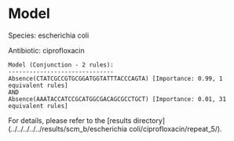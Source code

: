 
# Model

Species: escherichia coli

Antibiotic: ciprofloxacin

```
Model (Conjunction - 2 rules):
------------------------------
Absence(CTATCGCCGTGCGGATGGTATTTACCCAGTA) [Importance: 0.99, 1 equivalent rules]
AND
Absence(AAATACCATCCGCATGGCGACAGCGCCTGCT) [Importance: 0.01, 31 equivalent rules]

```

For details, please refer to the [results directory](../../../../../results/scm_b/escherichia coli/ciprofloxacin/repeat_5/).

